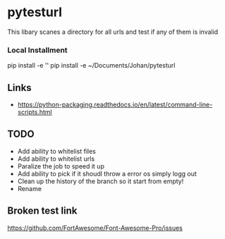 # pytesturl

This libary scanes a directory for all urls and test if any of them is invalid

### Local Installment

pip install -e ''
pip install -e ~/Documents/Johan/pytesturl

## Links

- https://python-packaging.readthedocs.io/en/latest/command-line-scripts.html

## TODO

- Add ability to whitelist files
- Add ability to whitelist urls
- Paralize the job to speed it up
- Add ability to pick if it shoudl throw a error os simply logg out
- Clean up the history of the branch so it start from empty!
- Rename

## Broken test link

https://github.com/FortAwesome/Font-Awesome-Pro/issues
